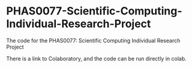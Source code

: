 # PHAS0077-Scientific-Computing-Individual-Research-Project
The code for the PHAS0077: Scientific Computing Individual Research Project

There is a link to Colaboratory, and the code can be run directly in colab.

